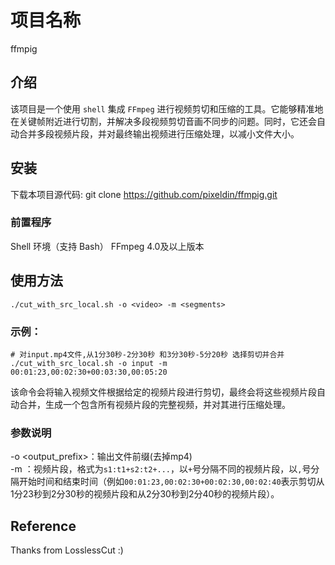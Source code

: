 # 项目名称
ffmpig

## 介绍
该项目是一个使用 `shell` 集成 `FFmpeg` 进行视频剪切和压缩的工具。它能够精准地在关键帧附近进行切割，并解决多段视频剪切音画不同步的问题。同时，它还会自动合并多段视频片段，并对最终输出视频进行压缩处理，以减小文件大小。

## 安装
下载本项目源代码:
git clone https://github.com/pixeldin/ffmpig.git
### 前置程序
Shell 环境（支持 Bash）
FFmpeg 4.0及以上版本

## 使用方法
```
./cut_with_src_local.sh -o <video> -m <segments>
```
### 示例：
```
# 对input.mp4文件,从1分30秒-2分30秒 和3分30秒-5分20秒 选择剪切并合并
./cut_with_src_local.sh -o input -m 00:01:23,00:02:30+00:03:30,00:05:20
```
该命令会将输入视频文件根据给定的视频片段进行剪切，最终会将这些视频片段自动合并，生成一个包含所有视频片段的完整视频，并对其进行压缩处理。
### 参数说明
-o <output_prefix>：输出文件前缀(去掉mp4)  
-m <segments>：视频片段，格式为`s1:t1+s2:t2+...`，以`+`号分隔不同的视频片段，以`,`号分隔开始时间和结束时间（例如`00:01:23,00:02:30+00:02:30,00:02:40`表示剪切从1分23秒到2分30秒的视频片段和从2分30秒到2分40秒的视频片段）。

## Reference
Thanks from LosslessCut :)
